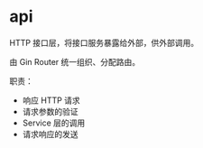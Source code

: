 # api

HTTP 接口层，将接口服务暴露给外部，供外部调用。

由 Gin Router 统一组织、分配路由。

职责：
- 响应 HTTP 请求
- 请求参数的验证
- Service 层的调用
- 请求响应的发送